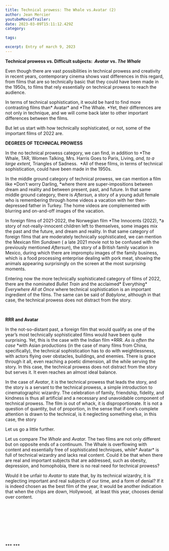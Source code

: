 ```yaml
---
title: Technical prowess: The Whale vs.Avatar (2)
author: Jean Mercier
youtubeMovieTrailer: 
date: 2023-03-09T15:11:12.429Z
category:

tags:

excerpt: Entry of march 9, 2023
---
```

**Technical prowess vs. Difficult subjects:  *Avatar* vs. *The* *Whale***

Even though there are vast possibilities in technical prowess and creativity  in recent years, contemporary cinema shows vast differences in this regard, from films that are so technically basic that they could have been made in the 1950s, to films that rely essentially on technical prowess to reach the audience.

In terms of technical sophistication, it would be hard to find more contrasting films than* Avatar* and *The Whale. *Yet, their differences are not only in technique, and we will come back later to other important differences between the films.

But let us start with how technically sophisticated, or not, some of the important films of 2022 are.

**DEGREES OF TECHNICAL PROWESS**

In the no technical prowess category, we can find, in addition to *The Whale, TAR, Women Talking, Mrs. Harris Goes to Paris, Living, *and, to a large extent,* Triangles of Sadness.  *All of these films, in terms of technical sophistication, could have been made in the 1950s.

In the middle ground category of technical prowess, we can mention a film like *Don’t worry Darling, *where there are super-impositions between dream and reality and between present, past, and future. In that same middle ground category, there is *Aftersun,* a story of a young adult female who is remembering through home videos a vacation with her then- depressed father in Turkey. The home videos are complemented with blurring and on-and-off images of the vacation.

In foreign films of 2021-2022, the Norwegian film *The Innocents (2022), *a story of not-really-innocent children left to themselves, some images mix the past and the future, and dream and reality. In that same category of foreign films that are moderately technically sophisticated, we can mention the Mexican film *Sundown* ( a late 2021 movie not to be confused with the previously mentioned *Aftersun*), the story of a British family vacation in Mexico, during which there are impromptu images of the family business, which is a food processing enterprise dealing with pork meat, showing the animals appearing surprisingly on the screen at the most surprising moments.

Entering now the more technically sophisticated category of films of 2022, there are the nominated *Bullet Train* and the acclaimed* Everything* *Everywhere All at Once* where technical sophistication is an important ingredient of the films. The same can be said of *Babylone*, although in that case, the technical prowess does not distract from the story.

 

**RRR and Avatar**

In the not-so-distant past, a foreign film that would qualify as one of the year’s most technically sophisticated films would have been quite surprising. Yet, this is the case with the Indian film *RRR. *As is often the case* *with Asian productions (in the case of many films from China, specifically), the technical sophistication has to do with weightlessness, with actors flying over obstacles, buildings, and enemies. There is grace through it all, even reaching a poetic dimension, all the while serving the story. In this case, the technical prowess does not distract from the story but serves it. It even reaches an almost ideal balance.

In the case of *Avatar*, it is the technical prowess that leads the story, and the story is a servant to the technical prowess, a simple introduction to  cinematographic wizardry. The celebration of family, friendship, fidelity, and kindness is thus all artificial and a necessary and unavoidable component of technical prowess. The film is out of whack, it is disproportionate. It is not a question of quantity, but of proportion, in the sense that if one’s complete attention is drawn to the technical, is it neglecting something else, in this case, the story

Let us go a little further.

Let us compare *The Whale* and *Avatar.* The two films are not only different but on opposite ends of a continuum. The Whale is overflowing with  content and essentially free of sophisticated techniques, while* Avatar* is full of technical wizardry and lacks real content. Could it be that when there are real and important subjects that are addressed, such as obesity, depression, and homophobia, there is no real need for technical prowess?

Would it be unfair to *Avatar* to state that, by its technical wizardry, it is neglecting important and real subjects of our time, and a form of denial? If it is indeed chosen as the best film of the year, it would be another indication that when the chips are down, Hollywood,  at least this year, chooses denial over content.

 

 

 

 

*** ***

 